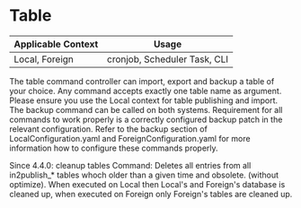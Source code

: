# Table

| Applicable Context | Usage                        |
|--------------------|------------------------------|
| Local, Foreign     | cronjob, Scheduler Task, CLI |

The table command controller can import, export and backup a table of your choice. Any command accepts exactly one table name as argument.
Please ensure you use the Local context for table publishing and import. The backup command can be called on both systems.
Requirement for all commands to work properly is a correctly configured backup patch in the relevant configuration.
Refer to the backup section of LocalConfiguration.yaml and ForeignConfiguration.yaml for more information how to configure these commands properly.

Since 4.4.0: cleanup tables Command: Deletes all entries from all in2publish_* tables whoch older than a given time and obsolete. (without optimize).
When executed on Local then Local's and Foreign's database is cleaned up, when executed on Foreign only Foreign's tables are cleaned up.

